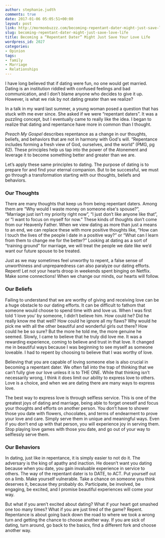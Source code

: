 ```yaml
---
author: stephanie.judth
comments: true
date: 2017-01-06 05:05:51+00:00
layout: post
link: http://mormonbuzzz.com/becoming-repentant-dater-might-just-save-love-life/
slug: becoming-repentant-dater-might-just-save-love-life
title: Becoming a “Repentant Dater” Might Just Save Your Love Life
wordpress_id: 2027
categories:
- Opinion
tags:
- family
- Marriage
- Relationships
---
```


I have long believed that if dating were fun, no one would get married. Dating is an institution riddled with confused feelings and bad communication, and I don’t blame anyone who decides to give it up. However, is what we risk by not dating greater than we realize?

In a talk in my ward last summer, a young woman posed a question that has stuck with me ever since. She asked if we were “repentant daters”. It was a puzzling concept, but I eventually came to really like the idea. I began to realize that dating and repentance have more in common than I thought.

_Preach My Gospel_ describes repentance as a change in our thoughts, beliefs, and behaviors that are not in harmony with God's will. “Repentance includes forming a fresh view of God, ourselves, and the world” (PMG, pg 62). These principles help us tap into the power of the Atonement and leverage it to become something better and greater than we are.

Let’s apply these same principles to dating. The purpose of dating is to prepare for and find your eternal companion. But to be successful, we must go through a transformation starting with our thoughts, beliefs and behaviors.


### Our Thoughts


There are many thoughts that keep us from being repentant daters. Among them are “Why would I waste money on someone else's spouse?”, “Marriage just isn’t my priority right now”, “I just don’t like anyone like that”, or “I want to focus on myself for now.” These kinds of thoughts don’t come from our Heavenly Father. When we view dating as more than just a means to an end, we can replace these with more positive thoughts like, “How can I touch the lives of the people I date in a positive way?” or “What can I learn from them to change me for the better?” Looking at dating as a sort of “training ground” for marriage, we will treat the people we date like we’d want our future spouse to be treated.

Just as we may sometimes feel unworthy to repent, a false sense of unworthiness and unpreparedness can also paralyze our dating efforts. Repent! Let not your hearts droop in weekends spent binging on Netflix. Make some connections! When we change our minds, our hearts will follow.


### Our Beliefs


Failing to understand that we are worthy of giving and receiving love can be a huge obstacle to our dating efforts. It can be difficult to fathom that someone would choose to spend time with and love us. When I was first told ‘I love you’ by someone, I didn’t believe him. How could he? Did he really know me that well? How could he ignore all my flaws? Why would he pick me with all the other beautiful and wonderful girls out there? How could he be so sure? But the more he told me, the more genuine he seemed. Slowly, I came to believe that he truly did love me. It was a rewarding experience, coming to believe and trust in that love. It changed me in beautiful ways because I was beginning to see myself as someone loveable. I had to repent by choosing to believe that I was worthy of love.

Believing that you are capable of loving someone else is also crucial in becoming a repentant dater. We often fall into the trap of thinking that we can’t fully give our love unless it is to THE ONE. While that thinking isn’t necessarily wrong, I think it does limit our ability to express love to others. Love is a choice, and when we are dating there are many ways to express love.

The best way to express love is through selfless service. This is one of the greatest joys of dating and marriage, being able to forget oneself and focus your thoughts and efforts on another person. You don’t have to shower those you date with flowers, chocolates, and terms of endearment to prove your love and care. Simply serve them in unique and meaningful ways. Even if you don’t end up with that person, you will experience joy in serving them. Stop playing love games with those you date, and go out of your way to selflessly serve them.


### Our Behaviors


In dating, just like in repentance, it is simply easier to not do it. The adversary is the king of apathy and inaction. He doesn’t want you dating because when you date, you gain invaluable experience in service to others. The way of the repentant dater is to DATE, to ACT. Put yourself out on a limb. Make yourself vulnerable. Take a chance on someone you think deserves it, because they probably do. Participate, be involved, be engaging, be excited, and I promise beautiful experiences will come your way.

But what if you aren’t excited about dating? What if your heart got smashed one too many times? What if you are just tired of the game? Repent. Repentance is about going back down the road to where we took a wrong turn and getting the chance to choose another way. If you are sick of dating, turn around, go back to the basics, find a different fork and choose another way.

